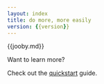 ```yaml
---
layout: index
title: do more, more easily
version: {{version}}
---
```


{{jooby.md}}

Want to learn more?

Check out the [quickstart](/quickstart) guide.
